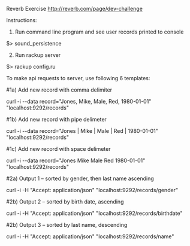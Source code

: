 Reverb Exercise
http://reverb.com/page/dev-challenge

Instructions:
1) Run command line program and see user records printed to console

  $> sound_persistence

2) Run rackup server

  $> rackup config.ru

To make api requests to server, use following 6 templates:

#1a) Add new record with comma delimiter

  curl -i --data record="Jones, Mike, Male, Red, 1980-01-01" "localhost:9292/records"

#1b) Add new record with pipe delimeter

  curl -i --data record="Jones | Mike | Male | Red | 1980-01-01" "localhost:9292/records"

#1c) Add new record with space delimeter

  curl -i --data record="Jones Mike Male Red 1980-01-01" "localhost:9292/records"

#2a) Output 1 – sorted by gender, then last name ascending

  curl -i -H "Accept: application/json" "localhost:9292/records/gender"

#2b) Output 2 – sorted by birth date, ascending

  curl -i -H "Accept: application/json" "localhost:9292/records/birthdate"

#2b) Output 3 – sorted by last name, descending

  curl -i -H "Accept: application/json" "localhost:9292/records/name"